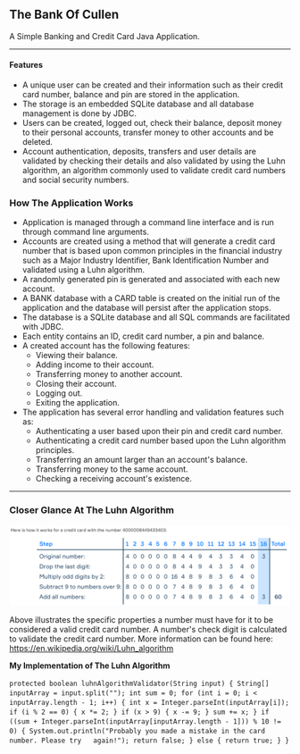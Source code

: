 ## The Bank Of Cullen ##

A Simple Banking and Credit Card Java Application.

-------------

#### Features

* A unique user can be created and their information such as their credit card number, balance and pin are stored in the application.
* The storage is an embedded SQLite database and all database management is done by JDBC.
* Users can be created, logged out, check their balance, deposit money to their personal accounts, transfer money to other accounts and be deleted. 
* Account authentication, deposits, transfers and user details are validated by checking their details and also validated by using the Luhn algorithm, an algorithm commonly 
  used to 
  validate 
  credit card numbers and social security numbers.

### How The Application Works ###

* Application is managed through a command line interface and is run through command line arguments. 
* Accounts are created using a method that will generate a credit card number that is based upon common principles in the financial industry such as a Major Industry Identifier, 
  Bank Identification Number and validated using a Luhn algorithm.
* A randomly generated pin is generated and associated with each new account. 
* A BANK database with a CARD table is created on the initial run of the application and the database will persist after the application stops. 
* The database is a SQLite database and all SQL commands are facilitated with JDBC. 
* Each entity contains an ID, credit card number, a pin and balance. 
* A created account has the following features:
    * Viewing their balance.
    * Adding income to their account.
    * Transferring money to another account.
    * Closing their account.
    * Logging out.
    * Exiting the application.
* The application has several error handling and validation features such as:
    * Authenticating a user based upon their pin and credit card number.
    * Authenticating a credit card number based upon the Luhn algorithm principles.
    * Transferring an amount larger than an account's balance.
    * Transferring money to the same account.
    * Checking a receiving account's existence. 

-------------

### Closer Glance At The Luhn Algorithm

![luhn_algorithm](https://github.com/csmithswim/BankOfCullen/blob/main/images/Luhn%20Algorithm.png)

Above illustrates the specific properties a number must have for it to be considered a valid credit card number. A number's check digit is calculated to validate the credit 
card number. 
More information can be found here: https://en.wikipedia.org/wiki/Luhn_algorithm

**My Implementation of The Luhn Algorithm**

`protected boolean luhnAlgorithmValidator(String input) {
  String[] inputArray = input.split("");
  int sum = 0;
  for (int i = 0; i < inputArray.length - 1; i++) {
  int x = Integer.parseInt(inputArray[i]);
    if (i % 2 == 0) {
      x *= 2;
    }
    if (x > 9) {
      x -= 9;
    }
    sum += x;
  }
  if ((sum + Integer.parseInt(inputArray[inputArray.length - 1])) % 10 != 0) {
  System.out.println("Probably you made a mistake in the card number. Please try  
  again!");
  return false;
  } else {
    return true;
  }
}`



